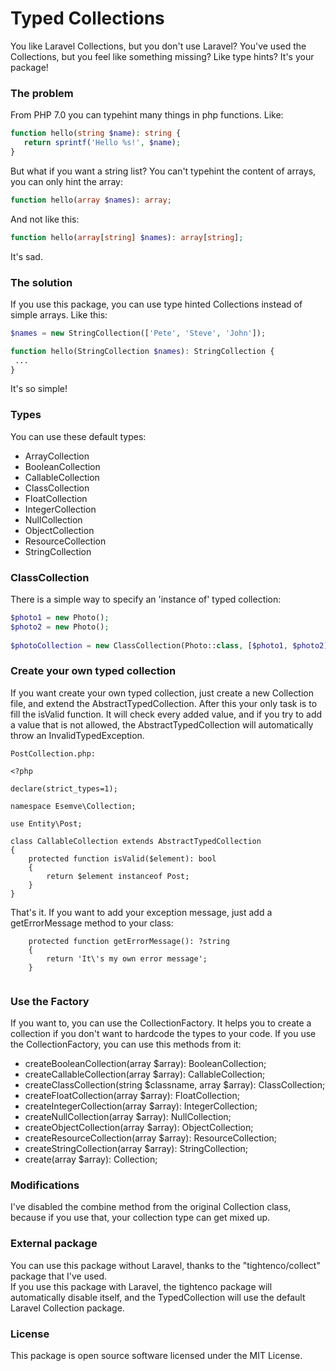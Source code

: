# Typed Collections

You like Laravel Collections, but you don't use Laravel? 
You've used the Collections, but you feel like something missing? Like type hints? It's your package!

### The problem

From PHP 7.0 you can typehint many things in php functions. Like:

```php 
function hello(string $name): string {
   return sprintf('Hello %s!', $name); 
}
```

But what if you want a string list? 
You can't typehint the content of arrays, you can only hint the array:
```php
function hello(array $names): array; 
```

And not like this:
```php
function hello(array[string] $names): array[string]; 
```

It's sad. 


### The solution

If you use this package, you can use type hinted Collections instead of simple arrays. Like this:

```php
$names = new StringCollection(['Pete', 'Steve', 'John']);

function hello(StringCollection $names): StringCollection {
 ...
}
```

It's so simple!

### Types

You can use these default types:
- ArrayCollection
- BooleanCollection
- CallableCollection
- ClassCollection
- FloatCollection
- IntegerCollection
- NullCollection
- ObjectCollection
- ResourceCollection
- StringCollection

### ClassCollection

There is a simple way to specify an 'instance of' typed collection:

```php
$photo1 = new Photo();
$photo2 = new Photo();
 
$photoCollection = new ClassCollection(Photo::class, [$photo1, $photo2])
```

### Create your own typed collection

If you want create your own typed collection, just create a new Collection file, and extend the AbstractTypedCollection. 
After this your only task is to fill the isValid function. 
It will check every added value, and if you try to add a value that is not allowed, the AbstractTypedCollection will automatically throw an InvalidTypedException.

```
PostCollection.php:

<?php

declare(strict_types=1);

namespace Esemve\Collection;

use Entity\Post;

class CallableCollection extends AbstractTypedCollection
{
    protected function isValid($element): bool
    {
        return $element instanceof Post;
    }
}

```

That's it. If you want to add your exception message, just add a getErrorMessage method to your class:

```
    protected function getErrorMessage(): ?string
    {
        return 'It\'s my own error message';
    }
    
```

### Use the Factory

If you want to, you can use the CollectionFactory. 
It helps you to create a collection if you don't want to hardcode the types to your code.
If you use the CollectionFactory, you can use this methods from it:

- createBooleanCollection(array $array): BooleanCollection;
- createCallableCollection(array $array): CallableCollection;
- createClassCollection(string $classname, array $array): ClassCollection;
- createFloatCollection(array $array): FloatCollection;
- createIntegerCollection(array $array): IntegerCollection;
- createNullCollection(array $array): NullCollection;
- createObjectCollection(array $array): ObjectCollection;
- createResourceCollection(array $array): ResourceCollection;
- createStringCollection(array $array): StringCollection;
- create(array $array): Collection;


### Modifications

I've disabled the combine method from the original Collection class, because if you use that, your collection type can get mixed up.


### External package

You can use this package without Laravel, thanks to the "tightenco/collect" package that I've used.  
If you use this package with Laravel, the tightenco package will automatically disable itself, and the TypedCollection will use the default Laravel Collection package.

### License

This package is open source software licensed under the MIT License.
 
